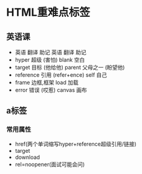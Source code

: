 # HTML重难点标签

## 英语课
* 英语 翻译 助记 英语 翻译 助记 
* hyper 超级 (害怕) blank 空白
* target 目标 (他给他) parent 父母之一 (盼望他)
* reference 引用 (refer+ence) self 自己
* frame 边框,框架 load 加载
* error 错误 (哎惹) canvas 画布
## a标签
### 常用属性
* href(两个单词缩写hyper+reference超级引用/链接)
* target
* download
* rel=noopener(面试可能会问)